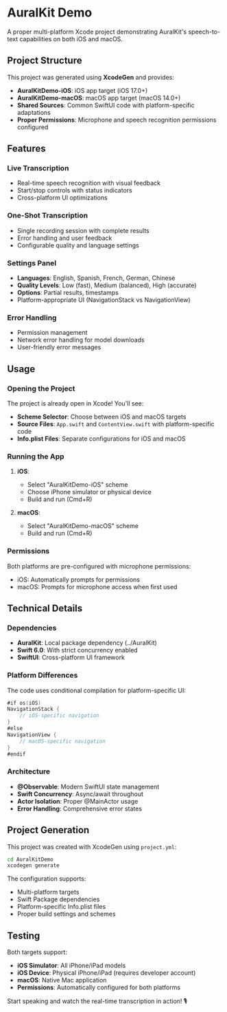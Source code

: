 # AuralKit Demo

A proper multi-platform Xcode project demonstrating AuralKit's speech-to-text capabilities on both iOS and macOS.

## Project Structure

This project was generated using **XcodeGen** and provides:

- **AuralKitDemo-iOS**: iOS app target (iOS 17.0+)
- **AuralKitDemo-macOS**: macOS app target (macOS 14.0+)
- **Shared Sources**: Common SwiftUI code with platform-specific adaptations
- **Proper Permissions**: Microphone and speech recognition permissions configured

## Features

### Live Transcription
- Real-time speech recognition with visual feedback
- Start/stop controls with status indicators
- Cross-platform UI optimizations

### One-Shot Transcription
- Single recording session with complete results
- Error handling and user feedback
- Configurable quality and language settings

### Settings Panel
- **Languages**: English, Spanish, French, German, Chinese
- **Quality Levels**: Low (fast), Medium (balanced), High (accurate)
- **Options**: Partial results, timestamps
- Platform-appropriate UI (NavigationStack vs NavigationView)

### Error Handling
- Permission management
- Network error handling for model downloads
- User-friendly error messages

## Usage

### Opening the Project

The project is already open in Xcode! You'll see:

- **Scheme Selector**: Choose between iOS and macOS targets
- **Source Files**: `App.swift` and `ContentView.swift` with platform-specific code
- **Info.plist Files**: Separate configurations for iOS and macOS

### Running the App

1. **iOS**: 
   - Select "AuralKitDemo-iOS" scheme
   - Choose iPhone simulator or physical device
   - Build and run (Cmd+R)

2. **macOS**:
   - Select "AuralKitDemo-macOS" scheme  
   - Build and run (Cmd+R)

### Permissions

Both platforms are pre-configured with microphone permissions:
- iOS: Automatically prompts for permissions
- macOS: Prompts for microphone access when first used

## Technical Details

### Dependencies
- **AuralKit**: Local package dependency (../AuralKit)
- **Swift 6.0**: With strict concurrency enabled
- **SwiftUI**: Cross-platform UI framework

### Platform Differences
The code uses conditional compilation for platform-specific UI:

```swift
#if os(iOS)
NavigationStack {
    // iOS-specific navigation
}
#else
NavigationView {
    // macOS-specific navigation
}
#endif
```

### Architecture
- **@Observable**: Modern SwiftUI state management
- **Swift Concurrency**: Async/await throughout
- **Actor Isolation**: Proper @MainActor usage
- **Error Handling**: Comprehensive error states

## Project Generation

This project was created with XcodeGen using `project.yml`:

```bash
cd AuralKitDemo
xcodegen generate
```

The configuration supports:
- Multi-platform targets
- Swift Package dependencies
- Platform-specific Info.plist files
- Proper build settings and schemes

## Testing

Both targets support:
- **iOS Simulator**: All iPhone/iPad models
- **iOS Device**: Physical iPhone/iPad (requires developer account)
- **macOS**: Native Mac application
- **Permissions**: Automatically configured for both platforms

Start speaking and watch the real-time transcription in action! 🎙️